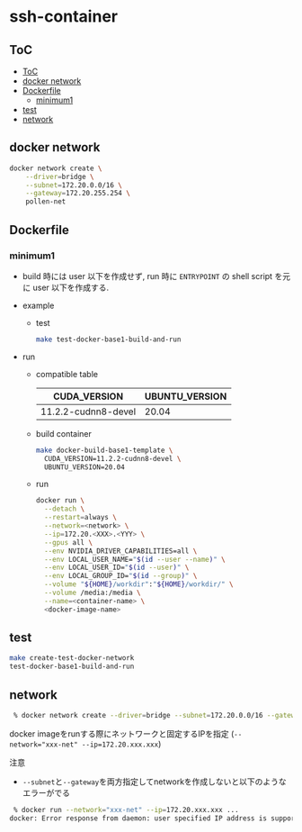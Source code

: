 # ssh-container

## ToC

<!-- TOC -->

- [ToC](#toc)
- [docker network](#docker-network)
- [Dockerfile](#dockerfile)
  - [minimum1](#minimum1)
- [test](#test)
- [network](#network)

<!-- /TOC -->

## docker network

```sh
docker network create \
    --driver=bridge \
    --subnet=172.20.0.0/16 \
    --gateway=172.20.255.254 \
    pollen-net
```

## Dockerfile

### minimum1

- build 時には user 以下を作成せず, run 時に `ENTRYPOINT` の shell script を元に user 以下を作成する.
- example
  - test

    ```sh
    make test-docker-base1-build-and-run
    ```

- run
  - compatible table

    | CUDA_VERSION        | UBUNTU_VERSION |
    |---------------------|----------------|
    | 11.2.2-cudnn8-devel | 20.04          |

  - build container

    ```sh
    make docker-build-base1-template \
      CUDA_VERSION=11.2.2-cudnn8-devel \
      UBUNTU_VERSION=20.04
    ```

  - run

    ```sh
    docker run \
      --detach \
      --restart=always \
      --network=<network> \
      --ip=172.20.<XXX>.<YYY> \
      --gpus all \
      --env NVIDIA_DRIVER_CAPABILITIES=all \
      --env LOCAL_USER_NAME="$(id --user --name)" \
      --env LOCAL_USER_ID="$(id --user)" \
      --env LOCAL_GROUP_ID="$(id --group)" \
      --volume "${HOME}/workdir":"${HOME}/workdir/" \
      --volume /media:/media \
      --name=<container-name> \
      <docker-image-name>
    ```

## test

```sh
make create-test-docker-network
test-docker-base1-build-and-run
```

## network

```sh
 % docker network create --driver=bridge --subnet=172.20.0.0/16 --gateway=172.20.255.254 xxx-net
```

docker imageをrunする際にネットワークと固定するIPを指定 (`--network="xxx-net" --ip=172.20.xxx.xxx`)

注意

- `--subnet`と`--gateway`を両方指定してnetworkを作成しないと以下のようなエラーがでる

```sh
 % docker run --network="xxx-net" --ip=172.20.xxx.xxx ...
docker: Error response from daemon: user specified IP address is supported only when connecting to networks with user configured subnets.
```
